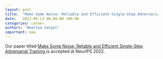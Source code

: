 ```yaml
---
layout: post
title:  "Make Some Noise: Reliable and Efficient Single-Step Adversarial Training"
date:   2022-09-13 00:08:00 +00:00
categories: career
authors: "Amartya Sanyal"
important: new
---
```


Our paper titled <a href="https://arxiv.org/abs/2202.01181"> Make Some
Noise: Reliable and Efficient Single-Step Adversarial Training </a>
is accepted at NeurIPS 2022.